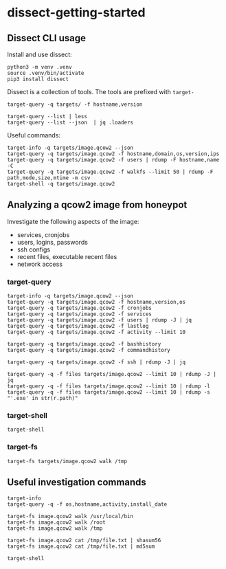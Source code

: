 # dissect-getting-started

## Dissect CLI usage

Install and use dissect:

```shell
python3 -m venv .venv
source .venv/bin/activate
pip3 install dissect
```

Dissect is a collection of tools. The tools are prefixed with `target-`

```shell
target-query -q targets/ -f hostname,version
```

```shell
target-query --list | less
target-query --list --json  | jq .loaders
```

Useful commands:

```shell
target-info -q targets/image.qcow2 --json
target-query -q targets/image.qcow2 -f hostname,domain,os,version,ips
target-query -q targets/image.qcow2 -f users | rdump -F hostname,name -C
target-query -q targets/image.qcow2 -f walkfs --limit 50 | rdump -F path,mode,size,mtime -m csv
target-shell -q targets/image.qcow2
```

## Analyzing a qcow2 image from honeypot

Investigate the following aspects of the image:
- services, cronjobs
- users, logins, passwords
- ssh configs
- recent files, executable recent files
- network access


### target-query

```shell
target-info -q targets/image.qcow2 --json
target-query -q targets/image.qcow2 -f hostname,version,os
target-query -q targets/image.qcow2 -f cronjobs
target-query -q targets/image.qcow2 -f services
target-query -q targets/image.qcow2 -f users | rdump -J | jq
target-query -q targets/image.qcow2 -f lastlog
target-query -q targets/image.qcow2 -f activity --limit 10

target-query -q targets/image.qcow2 -f bashhistory
target-query -q targets/image.qcow2 -f commandhistory

target-query -q targets/image.qcow2 -f ssh | rdump -J | jq

target-query -q -f files targets/image.qcow2 --limit 10 | rdump -J | jq
target-query -q -f files targets/image.qcow2 --limit 10 | rdump -l
target-query -q -f files targets/image.qcow2 --limit 10 | rdump -s "'.exe' in str(r.path)"
```

### target-shell

```shell
target-shell
```

### target-fs

```shell
target-fs targets/image.qcow2 walk /tmp
```

## Useful investigation commands

```shell
target-info
target-query -q -f os,hostname,activity,install_date

target-fs image.qcow2 walk /usr/local/bin
target-fs image.qcow2 walk /root
target-fs image.qcow2 walk /tmp

target-fs image.qcow2 cat /tmp/file.txt | shasum56
target-fs image.qcow2 cat /tmp/file.txt | md5sum

target-shell
```
